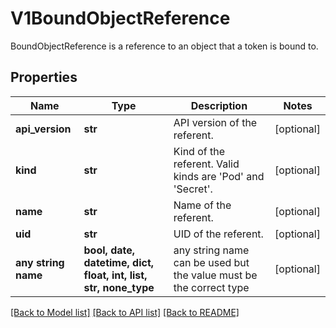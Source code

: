 # V1BoundObjectReference

BoundObjectReference is a reference to an object that a token is bound to.

## Properties
Name | Type | Description | Notes
------------ | ------------- | ------------- | -------------
**api_version** | **str** | API version of the referent. | [optional] 
**kind** | **str** | Kind of the referent. Valid kinds are &#39;Pod&#39; and &#39;Secret&#39;. | [optional] 
**name** | **str** | Name of the referent. | [optional] 
**uid** | **str** | UID of the referent. | [optional] 
**any string name** | **bool, date, datetime, dict, float, int, list, str, none_type** | any string name can be used but the value must be the correct type | [optional]

[[Back to Model list]](../README.md#documentation-for-models) [[Back to API list]](../README.md#documentation-for-api-endpoints) [[Back to README]](../README.md)


